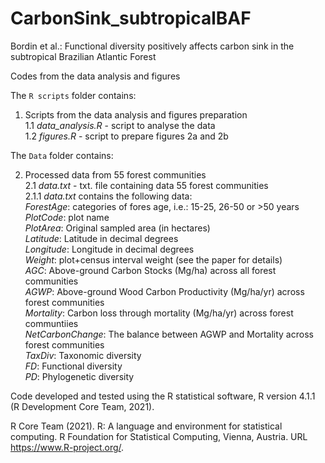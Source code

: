 # CarbonSink_subtropicalBAF

Bordin et al.: Functional diversity positively affects carbon sink in the subtropical Brazilian Atlantic Forest 

Codes from the data analysis and figures


The `R scripts` folder contains:

1. Scripts from the data analysis and figures preparation\
    1.1 *data_analysis.R* - script to analyse the data\
    1.2 *figures.R* - script to prepare figures 2a and 2b
  
The `Data` folder contains:

2. Processed data from 55 forest communities\
    2.1 *data.txt* - txt. file containing data 55 forest communities\
      2.1.1 *data.txt* contains the following data:\
            *ForestAge*: categories of fores age, i.e.: 15-25, 26-50 or >50 years\
            *PlotCode*: plot name\
            *PlotArea*: Original sampled area (in hectares)\
            *Latitude*: Latitude in decimal degrees\
            *Longitude*: Longitude in decimal degrees\
            *Weight*: plot+census interval weight (see the paper for details)\
            *AGC*: Above-ground Carbon Stocks (Mg/ha) across all forest communities\
            *AGWP*: Above-ground Wood Carbon Productivity (Mg/ha/yr) across forest communities\
            *Mortality*: Carbon loss through mortality (Mg/ha/yr) across forest communtiies\
            *NetCarbonChange*: The balance between AGWP and Mortality across forest communities\
            *TaxDiv*: Taxonomic diversity\
            *FD*: Functional diversity\
            *PD*: Phylogenetic diversity
   

    
    
Code developed and tested using the R statistical software, R version 4.1.1 (R Development Core Team, 2021).

R Core Team (2021). R: A language and environment for statistical computing.
  R Foundation for Statistical Computing, Vienna, Austria. URL
  https://www.R-project.org/.
